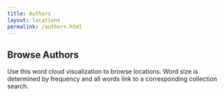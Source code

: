```yaml
---
title: Authors
layout: locations
permalink: /authors.html
---
```


## Browse Authors

Use this word cloud visualization to browse locations.
Word size is determined by frequency and all words link to a corresponding collection search.
